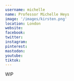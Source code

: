 ```yaml
---
username: michelle
name: Professor Michelle Heys
image: '/images/kirsten.png'
location: London
website:
facebook:
twitter:
instagram: 
pinterest:
mastodon: 
youtube:
tiktok:
---
```

WIP